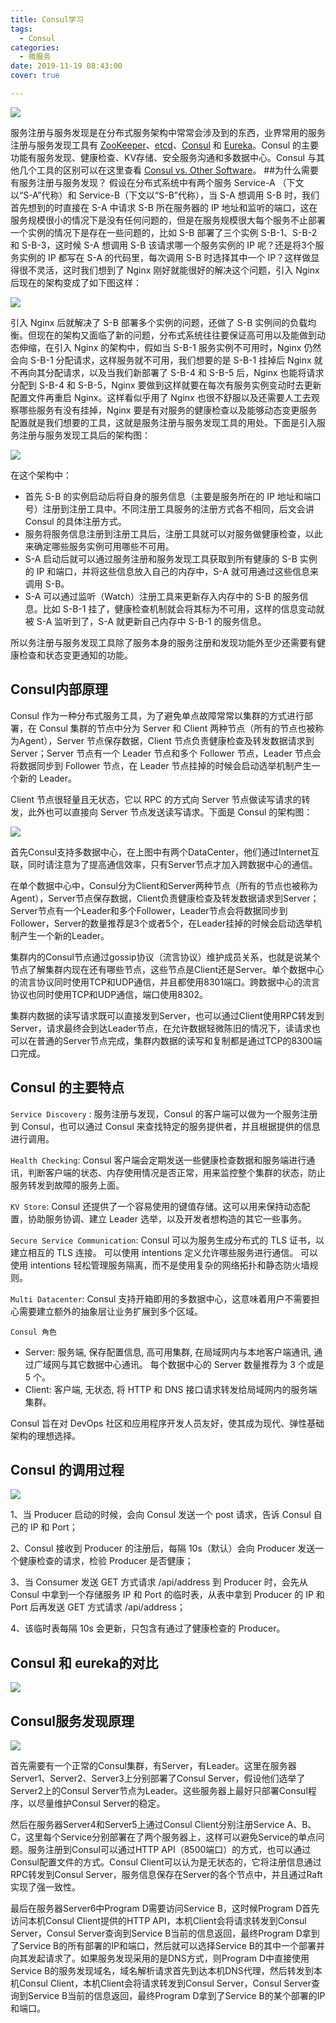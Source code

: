 ```yaml
---
title: Consul学习
tags:
  - Consul
categories:
  - 微服务
date: 2019-11-19 08:43:00
cover: true

---
```


![](https://imgconvert.csdnimg.cn/aHR0cHM6Ly91cGxvYWQtaW1hZ2VzLmppYW5zaHUuaW8vdXBsb2FkX2ltYWdlcy8xMjU1MzI0OS03MmE5ZmNhMWQ4NDQxMzkyLmpwZw?x-oss-process=image/format,png)
<!-- more -->

服务注册与服务发现是在分布式服务架构中常常会涉及到的东西，业界常用的服务注册与服务发现工具有 [ZooKeeper](https://zookeeper.apache.org/)、[etcd](https://coreos.com/etcd/)、[Consul](https://www.consul.io/) 和 [Eureka](https://github.com/Netflix/eureka)。Consul 的主要功能有服务发现、健康检查、KV存储、安全服务沟通和多数据中心。Consul 与其他几个工具的区别可以在这里查看 [Consul vs. Other Software](https://www.consul.io/intro/vs/index.html)。
##为什么需要有服务注册与服务发现？
假设在分布式系统中有两个服务 Service-A （下文以“S-A”代称）和 Service-B（下文以“S-B”代称），当 S-A 想调用 S-B 时，我们首先想到的时直接在 S-A 中请求 S-B 所在服务器的 IP 地址和监听的端口，这在服务规模很小的情况下是没有任何问题的，但是在服务规模很大每个服务不止部署一个实例的情况下是存在一些问题的，比如 S-B 部署了三个实例 S-B-1、S-B-2 和 S-B-3，这时候 S-A 想调用 S-B 该请求哪一个服务实例的 IP 呢？还是将3个服务实例的 IP 都写在 S-A 的代码里，每次调用 S-B 时选择其中一个 IP？这样做显得很不灵活，这时我们想到了 Nginx 刚好就能很好的解决这个问题，引入 Nginx 后现在的架构变成了如下图这样：

![](https://imgconvert.csdnimg.cn/aHR0cHM6Ly91cGxvYWQtaW1hZ2VzLmppYW5zaHUuaW8vdXBsb2FkX2ltYWdlcy8xMjU1MzI0OS0xYjBhZjFhOTgyNGIyMGRjLnBuZw?x-oss-process=image/format,png )

引入 Nginx 后就解决了 S-B 部署多个实例的问题，还做了 S-B 实例间的负载均衡。但现在的架构又面临了新的问题，分布式系统往往要保证高可用以及能做到动态伸缩，在引入 Nginx 的架构中，假如当 S-B-1 服务实例不可用时，Nginx 仍然会向 S-B-1 分配请求，这样服务就不可用，我们想要的是 S-B-1 挂掉后 Nginx 就不再向其分配请求，以及当我们新部署了 S-B-4 和 S-B-5 后，Nginx 也能将请求分配到 S-B-4 和 S-B-5，Nginx 要做到这样就要在每次有服务实例变动时去更新配置文件再重启 Nginx。这样看似乎用了 Nginx 也很不舒服以及还需要人工去观察哪些服务有没有挂掉，Nginx 要是有对服务的健康检查以及能够动态变更服务配置就是我们想要的工具，这就是服务注册与服务发现工具的用处。下面是引入服务注册与服务发现工具后的架构图：

![](https://imgconvert.csdnimg.cn/aHR0cHM6Ly91cGxvYWQtaW1hZ2VzLmppYW5zaHUuaW8vdXBsb2FkX2ltYWdlcy8xMjU1MzI0OS03ZTQxZmM4ZGQ5YTc0NmIxLnBuZw?x-oss-process=image/format,png)

在这个架构中：

* 首先 S-B 的实例启动后将自身的服务信息（主要是服务所在的 IP 地址和端口号）注册到注册工具中。不同注册工具服务的注册方式各不相同，后文会讲 Consul 的具体注册方式。
*  服务将服务信息注册到注册工具后，注册工具就可以对服务做健康检查，以此来确定哪些服务实例可用哪些不可用。
* S-A 启动后就可以通过服务注册和服务发现工具获取到所有健康的 S-B 实例的 IP 和端口，并将这些信息放入自己的内存中，S-A 就可用通过这些信息来调用 S-B。
* S-A 可以通过监听（Watch）注册工具来更新存入内存中的 S-B 的服务信息。比如 S-B-1 挂了，健康检查机制就会将其标为不可用，这样的信息变动就被 S-A 监听到了，S-A 就更新自己内存中 S-B-1 的服务信息。

所以务注册与服务发现工具除了服务本身的服务注册和发现功能外至少还需要有健康检查和状态变更通知的功能。

## Consul内部原理

Consul 作为一种分布式服务工具，为了避免单点故障常常以集群的方式进行部署，在 Consul 集群的节点中分为 Server 和 Client 两种节点（所有的节点也被称为Agent），Server 节点保存数据，Client 节点负责健康检查及转发数据请求到 Server；Server 节点有一个 Leader 节点和多个 Follower 节点，Leader 节点会将数据同步到 Follower 节点，在 Leader 节点挂掉的时候会启动选举机制产生一个新的 Leader。

Client 节点很轻量且无状态，它以 RPC 的方式向 Server 节点做读写请求的转发，此外也可以直接向 Server 节点发送读写请求。下面是 Consul 的架构图：

![](https://imgconvert.csdnimg.cn/aHR0cHM6Ly91cGxvYWQtaW1hZ2VzLmppYW5zaHUuaW8vdXBsb2FkX2ltYWdlcy8xMjU1MzI0OS1mNWJlYzdiYmFlYWVhZDY3LnBuZw?x-oss-process=image/format,png)

首先Consul支持多数据中心，在上图中有两个DataCenter，他们通过Internet互联，同时请注意为了提高通信效率，只有Server节点才加入跨数据中心的通信。

在单个数据中心中，Consul分为Client和Server两种节点（所有的节点也被称为Agent），Server节点保存数据，Client负责健康检查及转发数据请求到Server；Server节点有一个Leader和多个Follower，Leader节点会将数据同步到Follower，Server的数量推荐是3个或者5个，在Leader挂掉的时候会启动选举机制产生一个新的Leader。

集群内的Consul节点通过gossip协议（流言协议）维护成员关系，也就是说某个节点了解集群内现在还有哪些节点，这些节点是Client还是Server。单个数据中心的流言协议同时使用TCP和UDP通信，并且都使用8301端口。跨数据中心的流言协议也同时使用TCP和UDP通信，端口使用8302。

集群内数据的读写请求既可以直接发到Server，也可以通过Client使用RPC转发到Server，请求最终会到达Leader节点，在允许数据轻微陈旧的情况下，读请求也可以在普通的Server节点完成，集群内数据的读写和复制都是通过TCP的8300端口完成。

## Consul 的主要特点

`Service Discovery` : 服务注册与发现，Consul 的客户端可以做为一个服务注册到 Consul，也可以通过 Consul 来查找特定的服务提供者，并且根据提供的信息进行调用。

`Health Checking`: Consul 客户端会定期发送一些健康检查数据和服务端进行通讯，判断客户端的状态、内存使用情况是否正常，用来监控整个集群的状态，防止服务转发到故障的服务上面。

`KV Store`: Consul 还提供了一个容易使用的键值存储。这可以用来保持动态配置，协助服务协调、建立 Leader 选举，以及开发者想构造的其它一些事务。

`Secure Service Communication`: Consul 可以为服务生成分布式的 TLS 证书，以建立相互的 TLS 连接。 可以使用 intentions 定义允许哪些服务进行通信。 可以使用 intentions 轻松管理服务隔离，而不是使用复杂的网络拓扑和静态防火墙规则。

`Multi Datacenter`: Consul 支持开箱即用的多数据中心，这意味着用户不需要担心需要建立额外的抽象层让业务扩展到多个区域。

`Consul 角色`
* Server: 服务端, 保存配置信息, 高可用集群, 在局域网内与本地客户端通讯, 通过广域网与其它数据中心通讯。 每个数据中心的 Server 数量推荐为 3 个或是 5 个。
* Client: 客户端, 无状态, 将 HTTP 和 DNS 接口请求转发给局域网内的服务端集群。

Consul 旨在对 DevOps 社区和应用程序开发人员友好，使其成为现代、弹性基础架构的理想选择。

## Consul 的调用过程

![](https://imgconvert.csdnimg.cn/aHR0cHM6Ly91cGxvYWQtaW1hZ2VzLmppYW5zaHUuaW8vdXBsb2FkX2ltYWdlcy8xMjU1MzI0OS1iZGFmM2VjOThjMTk5ZWQwLnBuZw?x-oss-process=image/format,png )

1、当 Producer 启动的时候，会向 Consul 发送一个 post 请求，告诉 Consul 自己的 IP 和 Port；

2、Consul 接收到 Producer 的注册后，每隔 10s（默认）会向 Producer 发送一个健康检查的请求，检验 Producer 是否健康；

3、当 Consumer 发送 GET 方式请求 /api/address 到 Producer 时，会先从 Consul 中拿到一个存储服务 IP 和 Port 的临时表，从表中拿到 Producer 的 IP 和 Port 后再发送 GET 方式请求 /api/address；

4、该临时表每隔 10s 会更新，只包含有通过了健康检查的 Producer。

## Consul 和 eureka的对比

![](https://imgconvert.csdnimg.cn/aHR0cHM6Ly91cGxvYWQtaW1hZ2VzLmppYW5zaHUuaW8vdXBsb2FkX2ltYWdlcy8xMjU1MzI0OS1hZTEyNjI5Mzk4OTgxMmQxLnBuZw?x-oss-process=image/format,png )

## Consul服务发现原理

![](https://imgconvert.csdnimg.cn/aHR0cHM6Ly91cGxvYWQtaW1hZ2VzLmppYW5zaHUuaW8vdXBsb2FkX2ltYWdlcy8xMjU1MzI0OS00MWJhNTZkMWU1NGQ3YzA4LmpwZw?x-oss-process=image/format,png)

首先需要有一个正常的Consul集群，有Server，有Leader。这里在服务器Server1、Server2、Server3上分别部署了Consul Server，假设他们选举了Server2上的Consul Server节点为Leader。这些服务器上最好只部署Consul程序，以尽量维护Consul Server的稳定。

然后在服务器Server4和Server5上通过Consul Client分别注册Service A、B、C，这里每个Service分别部署在了两个服务器上，这样可以避免Service的单点问题。服务注册到Consul可以通过HTTP API（8500端口）的方式，也可以通过Consul配置文件的方式。Consul Client可以认为是无状态的，它将注册信息通过RPC转发到Consul Server，服务信息保存在Server的各个节点中，并且通过Raft实现了强一致性。

最后在服务器Server6中Program D需要访问Service B，这时候Program D首先访问本机Consul Client提供的HTTP API，本机Client会将请求转发到Consul Server，Consul Server查询到Service B当前的信息返回，最终Program D拿到了Service B的所有部署的IP和端口，然后就可以选择Service B的其中一个部署并向其发起请求了。如果服务发现采用的是DNS方式，则Program D中直接使用Service B的服务发现域名，域名解析请求首先到达本机DNS代理，然后转发到本机Consul Client，本机Client会将请求转发到Consul Server，Consul Server查询到Service B当前的信息返回，最终Program D拿到了Service B的某个部署的IP和端口。